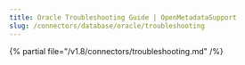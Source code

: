 ```yaml
---
title: Oracle Troubleshooting Guide | OpenMetadataSupport
slug: /connectors/database/oracle/troubleshooting
---
```


{% partial file="/v1.8/connectors/troubleshooting.md" /%}

